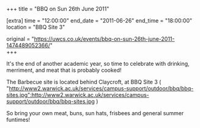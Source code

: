 +++
title = "BBQ on Sun 26th June 2011"

[extra]
time = "12:00:00"
end_date = "2011-06-26"
end_time = "18:00:00"
location = "BBQ Site 3"

original = "https://uwcs.co.uk/events/bbq-on-sun-26th-june-2011-1474489052366/"    
+++

It's the end of another academic year, so time to celebrate with drinking, merriment, and meat that is probably cooked\!

The Barbecue site is located behind Claycroft, at BBQ Site 3 ( "http://www2.warwick.ac.uk/services/campus-support/outdoor/bbq/bbq-sites.jpg":http://www2.warwick.ac.uk/services/campus-support/outdoor/bbq/bbq-sites.jpg )

So bring your own meat, buns, sun hats, frisbees and general summer funtimes\!

